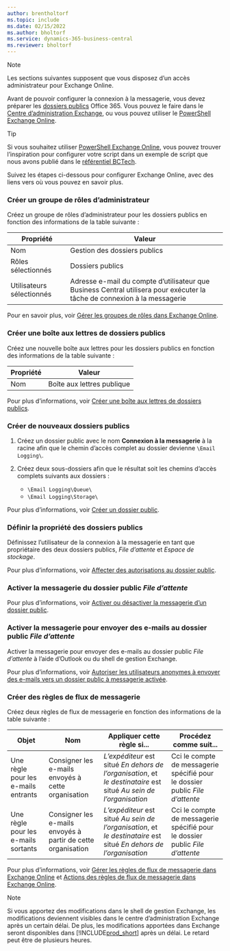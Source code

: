 ```yaml
---
author: brentholtorf
ms.topic: include
ms.date: 02/15/2022
ms.author: bholtorf
ms.service: dynamics-365-business-central
ms.reviewer: bholtorf
---
```


> [!NOTE]
> Les sections suivantes supposent que vous disposez d’un accès administrateur pour Exchange Online.

Avant de pouvoir configurer la connexion à la messagerie, vous devez préparer les [dossiers publics](/exchange/collaboration-exo/public-folders/public-folders) Office 365. Vous pouvez le faire dans le [Centre d’administration Exchange](/exchange/exchange-admin-center?preserve-view=true), ou vous pouvez utiliser le [PowerShell Exchange Online](/powershell/exchange/exchange-online-powershell?view=exchange-ps&?preserve-view=true).

> [!TIP]
> Si vous souhaitez utiliser [PowerShell Exchange Online](/powershell/exchange/exchange-online-powershell?view=exchange-ps&preserve-view=true), vous pouvez trouver l’inspiration pour configurer votre script dans un exemple de script que nous avons publié dans le [référentiel BCTech](https://github.com/microsoft/BCTech/tree/master/samples/EmailLogging).

Suivez les étapes ci-dessous pour configurer Exchange Online, avec des liens vers où vous pouvez en savoir plus.

### Créer un groupe de rôles d’administrateur

Créez un groupe de rôles d’administrateur pour les dossiers publics en fonction des informations de la table suivante :

|Propriété        |Valeur                     |
|----------------|--------------------------|
|Nom            |Gestion des dossiers publics |
|Rôles sélectionnés  |Dossiers publics            |
|Utilisateurs sélectionnés  |Adresse e-mail du compte d’utilisateur que Business Central utilisera pour exécuter la tâche de connexion à la messagerie|

Pour en savoir plus, voir [Gérer les groupes de rôles dans Exchange Online](/exchange/permissions-exo/role-groups).

### Créer une boîte aux lettres de dossiers publics

Créez une nouvelle boîte aux lettres pour les dossiers publics en fonction des informations de la table suivante :

|Propriété        |Valeur                     |
|----------------|--------------------------|
|Nom            |Boîte aux lettres publique            |

Pour plus d’informations, voir [Créer une boîte aux lettres de dossiers publics](/exchange/collaboration-exo/public-folders/create-public-folder-mailbox).

### Créer de nouveaux dossiers publics

1. Créez un dossier public avec le nom **Connexion à la messagerie** à la racine afin que le chemin d’accès complet au dossier devienne `\Email Logging\`.
2. Créez deux sous-dossiers afin que le résultat soit les chemins d’accès complets suivants aux dossiers :

    - `\Email Logging\Queue\`
    - `\Email Logging\Storage\`

Pour plus d’informations, voir [Créer un dossier public](/exchange/collaboration-exo/public-folders/create-public-folder).

### Définir la propriété des dossiers publics

Définissez l’utilisateur de la connexion à la messagerie en tant que propriétaire des deux dossiers publics, *File d’attente* et *Espace de stockage*.

Pour plus d’informations, voir [Affecter des autorisations au dossier public](/exchange/collaboration-exo/public-folders/set-up-public-folders#step-3-assign-permissions-to-the-public-folder).

### Activer la messagerie du dossier public *File d’attente*

  Pour plus d’informations, voir [Activer ou désactiver la messagerie d’un dossier public](/exchange/collaboration-exo/public-folders/enable-or-disable-mail-for-public-folder).

### Activer la messagerie pour envoyer des e-mails au dossier public *File d’attente*

Activer la messagerie pour envoyer des e-mails au dossier public *File d’attente* à l’aide d’Outlook ou du shell de gestion Exchange.

Pour plus d’informations, voir [Autoriser les utilisateurs anonymes à envoyer des e-mails vers un dossier public à messagerie activée](/exchange/collaboration-exo/public-folders/enable-or-disable-mail-for-public-folder#allow-anonymous-users-to-send-email-to-a-mail-enabled-public-folder?preserve-view=true).

### Créer des règles de flux de messagerie

Créez deux règles de flux de messagerie en fonction des informations de la table suivante :

|Objet  |Nom |Appliquer cette règle si...             |Procédez comme suit...                          |
|---------|-----|----------------------------------|---------------------------------------------|
|Une règle pour les e-mails entrants |Consigner les e-mails envoyés à cette organisation|*L’expéditeur* est situé *En dehors de l’organisation*, et *le destinataire* est situé *Au sein de l’organisation*|Cci le compte de messagerie spécifié pour le dossier public *File d’attente*|
|Une règle pour les e-mails sortants | Consigner les e-mails envoyés à partir de cette organisation |*L’expéditeur* est situé *Au sein de l’organisation*, et *le destinataire* est situé *En dehors de l’organisation*|Cci le compte de messagerie spécifié pour le dossier public *File d’attente*|

Pour plus d’informations, voir [Gérer les règles de flux de messagerie dans Exchange Online](/exchange/security-and-compliance/mail-flow-rules/manage-mail-flow-rules?preserve-view=true) et [Actions des règles de flux de messagerie dans Exchange Online](/exchange/security-and-compliance/mail-flow-rules/mail-flow-rule-actions?preserve-view=true).

> [!NOTE]
> Si vous apportez des modifications dans le shell de gestion Exchange, les modifications deviennent visibles dans le centre d’administration Exchange après un certain délai. De plus, les modifications apportées dans Exchange seront disponibles dans [!INCLUDE[prod_short](prod_short.md)] après un délai. Le retard peut être de plusieurs heures.
